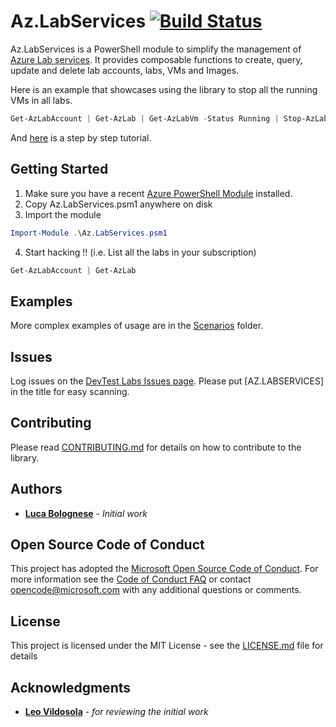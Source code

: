 # Az.LabServices [![Build Status](https://dotnetcst.visualstudio.com/DTL-Library/_apis/build/status/AzLabs-AllTests?branchName=master)](https://dotnetcst.visualstudio.com/DTL-Library/_build/latest?definitionId=102&branchName=master)

Az.LabServices is a PowerShell module to simplify the management of [Azure Lab services](https://azure.microsoft.com/en-in/services/lab-services/). It provides composable functions to create, query, update and delete lab accounts, labs, VMs and Images.

Here is an example that showcases using the library to stop all the running VMs in all labs.

```powershell
Get-AzLabAccount | Get-AzLab | Get-AzLabVm -Status Running | Stop-AzLabVm
```

And [here](HowTo.md) is a step by step tutorial.

## Getting Started

1. Make sure you have a recent [Azure PowerShell Module](https://docs.microsoft.com/en-us/powershell/azure/overview) installed.
2. Copy Az.LabServices.psm1 anywhere on disk
3. Import the module

```powershell
Import-Module .\Az.LabServices.psm1
```

4. Start hacking !! (i.e. List all the labs in your subscription)

```powershell
Get-AzLabAccount | Get-AzLab
```

## Examples

More complex examples of usage are in the [Scenarios](./Scenarios) folder.

## Issues

Log issues on the [DevTest Labs Issues page](https://github.com/Azure/azure-devtestlab/issues). Please put [AZ.LABSERVICES] in the title for easy scanning.

## Contributing

Please read [CONTRIBUTING.md](CONTRIBUTING.md) for details on how to contribute to the library.

## Authors

* **[Luca Bolognese](https://github.com/lucabol)** - *Initial work*

## Open Source Code of Conduct

This project has adopted the [Microsoft Open Source Code of Conduct](https://opensource.microsoft.com/codeofconduct/). For more information see the [Code of Conduct FAQ](https://opensource.microsoft.com/codeofconduct/faq/) or contact [opencode@microsoft.com](mailto:opencode@microsoft.com) with any additional questions or comments.

## License

This project is licensed under the MIT License - see the [LICENSE.md](LICENSE.md) file for details

## Acknowledgments

* **[Leo Vildosola](https://github.com/leovms)** - *for reviewing the initial work*
